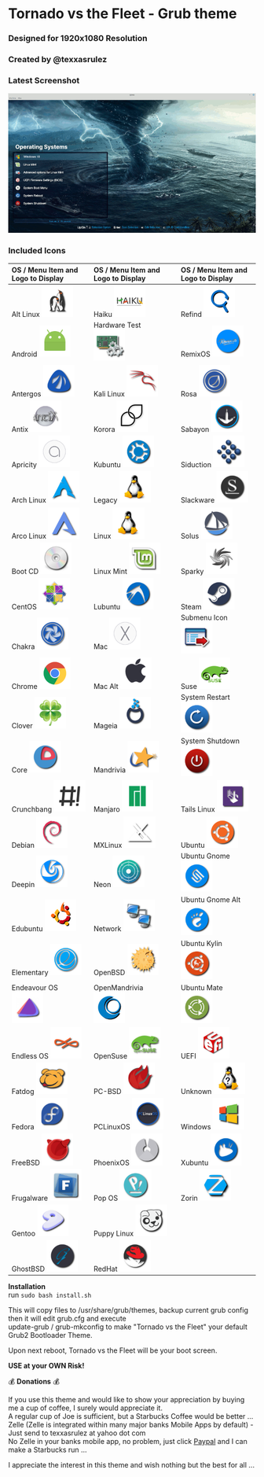 # Tornado vs the Fleet - Grub theme #  
### Designed for 1920x1080 Resolution ###  
### Created by @texxasrulez ###  

### Latest Screenshot ###  

![ScreenShot](screenshot.gif)  

### Included Icons ###  

| OS / Menu Item and Logo	to Display						| OS / Menu Item and Logo	to Display						| OS / Menu Item and Logo	to Display								|
|:---																						|:---																						|:---																								|
| Alt Linux <img src="/tornado-vs-fleet/icons/altlinux.png" width="64" height="64">			| Haiku <img src="/tornado-vs-fleet/icons/haiku.png" width="64" height="64">				| Refind <img src="/tornado-vs-fleet/icons/refind.png" width="64" height="64">						|
| Android <img src="/tornado-vs-fleet/icons/android.png" width="64" height="64">			| Hardware Test <img src="/tornado-vs-fleet/icons/hwtest.png" width="64" height="64">		| RemixOS <img src="/tornado-vs-fleet/icons/remixos.png" width="64" height="64">					|
| Antergos <img src="/tornado-vs-fleet/icons/antergos.png" width="64" height="64">			| Kali Linux <img src="/tornado-vs-fleet/icons/kali.png" width="64" height="64">			| Rosa <img src="/tornado-vs-fleet/icons/rosa.png" width="64" height="64">							|
| Antix <img src="/tornado-vs-fleet/icons/antix.png" width="64" height="64">				| Korora <img src="/tornado-vs-fleet/icons/korora.png" width="64" height="64">	 			| Sabayon <img src="/tornado-vs-fleet/icons/sabayon.png" width="64" height="64">					|
| Apricity <img src="/tornado-vs-fleet/icons/apricity.png" width="64" height="64">			| Kubuntu <img src="/tornado-vs-fleet/icons/kubuntu.png" width="64" height="64">			| Siduction <img src="/tornado-vs-fleet/icons/siduction.png" width="64" height="64"> 				|
| Arch Linux <img src="/tornado-vs-fleet/icons/arch.png" width="64" height="64">			| Legacy <img src="/tornado-vs-fleet/icons/legacy.png" width="64" height="64">				| Slackware <img src="/tornado-vs-fleet/icons/slackware.png" width="64" height="64"> 				|
| Arco Linux <img src="/tornado-vs-fleet/icons/arcolinux.png" width="64" height="64">		| Linux <img src="/tornado-vs-fleet/icons/linux.png" width="64" height="64">				| Solus <img src="/tornado-vs-fleet/icons/solus.png" width="64" height="64">						|
| Boot CD <img src="/tornado-vs-fleet/icons/bootcd.png" width="64" height="64">				| Linux Mint <img src="/tornado-vs-fleet/icons/linuxmint.png" width="64" height="64">		| Sparky <img src="/tornado-vs-fleet/icons/sparky.png" width="64" height="64">						|
| CentOS <img src="/tornado-vs-fleet/icons/cent.png" width="64" height="64">				| Lubuntu <img src="/tornado-vs-fleet/icons/lubuntu.png" width="64" height="64">			| Steam <img src="/tornado-vs-fleet/icons/steam.png" width="64" height="64">						|
| Chakra <img src="/tornado-vs-fleet/icons/chakra.png" width="64" height="64">				| Mac <img src="/tornado-vs-fleet/icons/mac.png" width="64" height="64">					| Submenu Icon <img src="/tornado-vs-fleet/icons/submenu.png" width="64" height="64">				|
| Chrome <img src="/tornado-vs-fleet/icons/chrome.png" width="64" height="64">				| Mac Alt <img src="/tornado-vs-fleet/icons/mac_alt.png" width="64" height="64"> 			| Suse <img src="/tornado-vs-fleet/icons/suse.png" width="64" height="64">							|
| Clover <img src="/tornado-vs-fleet/icons/clover.png" width="64" height="64">				| Mageia <img src="/tornado-vs-fleet/icons/mageia.png" width="64" height="64">				| System Restart <img src="/tornado-vs-fleet/icons/restart.png" width="64" height="64">				|
| Core <img src="/tornado-vs-fleet/icons/core.png" width="64" height="64">					| Mandrivia <img src="/tornado-vs-fleet/icons/mandriva.png" width="64" height="64">			| System Shutdown <img src="/tornado-vs-fleet/icons/shutdown.png" width="64" height="64">			|
| Crunchbang <img src="/tornado-vs-fleet/icons/crunchbang.png" width="64" height="64">		| Manjaro <img src="/tornado-vs-fleet/icons/manjaro.png" width="64" height="64">			| Tails Linux <img src="/tornado-vs-fleet/icons/tails.png" width="64" height="64">					|
| Debian <img src="/tornado-vs-fleet/icons/debian.png" width="64" height="64">				| MXLinux <img src="/tornado-vs-fleet/icons/mxlinux.png" width="64" height="64">			| Ubuntu <img src="/tornado-vs-fleet/icons/ubuntu.png" width="64" height="64">						| 
| Deepin <img src="/tornado-vs-fleet/icons/deepin.png" width="64" height="64">				| Neon <img src="/tornado-vs-fleet/icons/neon.png" width="64" height="64">					| Ubuntu Gnome <img src="/tornado-vs-fleet/icons/ubuntugnome.png" width="64" height="64">			|
| Edubuntu <img src="/tornado-vs-fleet/icons/edubuntu.png" width="64" height="64">			| Network <img src="/tornado-vs-fleet/icons/network.png" width="64" height="64">			| Ubuntu Gnome Alt <img src="/tornado-vs-fleet/icons/ubuntugnome_alt.png" width="64" height="64">	|
| Elementary <img src="/tornado-vs-fleet/icons/elementary.png" width="64" height="64">		| OpenBSD <img src="/tornado-vs-fleet/icons/openbsd.png" width="64" height="64">			| Ubuntu Kylin <img src="/tornado-vs-fleet/icons/ubuntu-kylin.png" width="64" height="64">			|
| Endeavour OS <img src="/tornado-vs-fleet/icons/endeavouros.png" width="64" height="64">	| OpenMandrivia <img src="/tornado-vs-fleet/icons/openmandriva.png" width="64" height="64">	| Ubuntu Mate <img src="/tornado-vs-fleet/icons/ubuntu-mate.png" width="64" height="64">			|
| Endless OS <img src="/tornado-vs-fleet/icons/endlessOS.png" width="64" height="64">		| OpenSuse <img src="/tornado-vs-fleet/icons/opensuse.png" width="64" height="64">			| UEFI <img src="/tornado-vs-fleet/icons/uefi.png" width="64" height="64">							|
| Fatdog <img src="/tornado-vs-fleet/icons/fatdog.png" width="64" height="64">				| PC-BSD <img src="/tornado-vs-fleet/icons/pcbsd.png" width="64" height="64">				| Unknown <img src="/tornado-vs-fleet/icons/unknown.png" width="64" height="64">					|
| Fedora <img src="/tornado-vs-fleet/icons/fedora.png" width="64" height="64">				| PCLinuxOS <img src="/tornado-vs-fleet/icons/pclinuxos.png" width="64" height="64">		| Windows <img src="/tornado-vs-fleet/icons/windows.png" width="64" height="64">					|
| FreeBSD <img src="/tornado-vs-fleet/icons/freebsd.png" width="64" height="64">			| PhoenixOS <img src="/tornado-vs-fleet/icons/phoenixos.png" width="64" height="64">		| Xubuntu <img src="/tornado-vs-fleet/icons/xubuntu.png" width="64" height="64">					|
| Frugalware <img src="/tornado-vs-fleet/icons/frugalware.png" width="64" height="64">		| Pop OS <img src="/tornado-vs-fleet/icons/pop_os.png" width="64" height="64">				| Zorin <img src="/tornado-vs-fleet/icons/zorin.png" width="64" height="64">						|
| Gentoo <img src="/tornado-vs-fleet/icons/gentoo.png" width="64" height="64">				| Puppy Linux <img src="/tornado-vs-fleet/icons/puppy.png" width="64" height="64">			|
| GhostBSD <img src="/tornado-vs-fleet/icons/ghostbsd.png" width="64" height="64">			| RedHat <img src="/tornado-vs-fleet/icons/redhat.png" width="64" height="64">				|


**Installation**  
run `sudo bash install.sh`

This will copy files to /usr/share/grub/themes, backup current grub config then it will edit grub.cfg and execute  
update-grub / grub-mkconfig to make "Tornado vs the Fleet" your default Grub2 Bootloader Theme.  

Upon next reboot, Tornado vs the Fleet will be your boot screen.  

**USE at your OWN Risk!**  

:moneybag: **Donations** :moneybag:

If you use this theme and would like to show your appreciation by buying me a cup of coffee, I surely would appreciate it.  
A regular cup of Joe is sufficient, but a Starbucks Coffee would be better ...  
Zelle (Zelle is integrated within many major banks Mobile Apps by default) - Just send to texxasrulez at yahoo dot com  
No Zelle in your banks mobile app, no problem, just click [Paypal](https://paypal.me/texxasrulez?locale.x=en_US) and I can make a Starbucks run ...

I appreciate the interest in this theme and wish nothing but the best for all ...  
